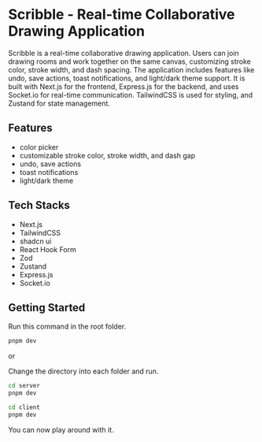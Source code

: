 # Scribble - Real-time Collaborative Drawing Application

Scribble is a real-time collaborative drawing application. Users can join drawing rooms and work together on the same canvas, customizing stroke color, stroke width, and dash spacing. The application includes features like undo, save actions, toast notifications, and light/dark theme support. It is built with Next.js for the frontend, Express.js for the backend, and uses Socket.io for real-time communication. TailwindCSS is used for styling, and Zustand for state management.

## Features

- color picker
- customizable stroke color, stroke width, and dash gap
- undo, save actions
- toast notifications
- light/dark theme

## Tech Stacks

- Next.js
- TailwindCSS
- shadcn ui
- React Hook Form
- Zod
- Zustand
- Express.js
- Socket.io

## Getting Started

Run this command in the root folder.

```bash
pnpm dev
```

or

Change the directory into each folder and run.

```bash
cd server
pnpm dev
```

```bash
cd client
pnpm dev
```

You can now play around with it.
